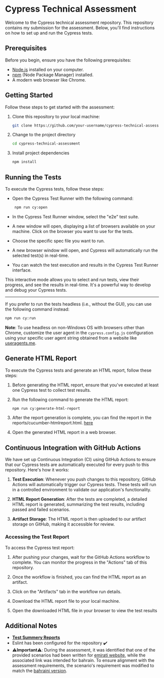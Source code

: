 # Cypress Technical Assessment

Welcome to the Cypress technical assessment repository. This repository contains my submission for the assessment. Below, you'll find instructions on how to set up and run the Cypress tests.

## Prerequisites

Before you begin, ensure you have the following prerequisites:

- [Node.js](https://nodejs.org/) installed on your computer.
- [npm](https://www.npmjs.com/) (Node Package Manager) installed.
- A modern web browser like Chrome.

## Getting Started

Follow these steps to get started with the assessment:

1. Clone this repository to your local machine:

   ```bash
   git clone https://github.com/your-username/cypress-technical-assessment.git
   ```
2. Change to the project directory
    ``` bash
    cd cypress-technical-assessment
    ```

3. Install project dependencies
    ```bash
    npm install
    ```
## Running the Tests
To execute the Cypress tests, follow these steps:

-  Open the Cypress Test Runner with the following command:
    ```bash
     npm run cy:open
    ```
- In the Cypress Test Runner window, select the "e2e" test suite.

- A new window will open, displaying a list of browsers available on your machine. Click on the browser you want to use for the tests.

- Choose the specific spec file you want to run.

- A new browser window will open, and Cypress will automatically run the selected test(s) in real-time.

- You can watch the test execution and results in the Cypress Test Runner interface.

This interactive mode allows you to select and run tests, view their progress, and see the results in real-time. It's a powerful way to develop and debug your Cypress tests.

----

If you prefer to run the tests headless (i.e., without the GUI), you can use the following command instead:

```bash
npm run cy:run
```
**Note**: To use headless on non-Windows OS with browsers other than Chrome, customize the user agent in the `cypress.config.js` configuration using your specific user agent string obtained from a website like [useragents.me](https://www.useragents.me/).


## Generate HTML Report
To execute the Cypress tests and generate an HTML report, follow these steps:

1. Before generating the HTML report, ensure that you've executed at least one Cypress test to collect test results.


2.  Run the following command to generate the HTML report:
    ```bash
    npm run cy:generate-html-report
    ```


3. After the report generation is complete, you can find the report in the reports/cucumber-htmlreport.html. [here](./reports/cucumber-htmlreport.html)
4. Open the generated HTML report in a web browser.

## Continuous Integration with GitHub Actions

We have set up Continuous Integration (CI) using GitHub Actions to ensure that our Cypress tests are automatically executed for every push to this repository. Here's how it works:

1. **Test Execution**: Whenever you push changes to this repository, GitHub Actions will automatically trigger our Cypress tests. These tests will run in a controlled environment to validate our application's functionality.

2. **HTML Report Generation**: After the tests are completed, a detailed HTML report is generated, summarizing the test results, including passed and failed scenarios.

3. **Artifact Storage**: The HTML report is then uploaded to our artifact storage on GitHub, making it accessible for review.

### Accessing the Test Report

To access the Cypress test report:

1. After pushing your changes, wait for the GitHub Actions workflow to complete. You can monitor the progress in the "Actions" tab of this repository.

2. Once the workflow is finished, you can find the HTML report as an artifact.

3. Click on the "Artifacts" tab in the workflow run details.

4. Download the HTML report file to your local machine.

5. Open the downloaded HTML file in your browser to view the test results

## Additional Notes

- **[Test Summery Reports](./Test-Summery-Report.md)**
- Eslint has been configured for the repository ✔️
- ⚠️**Important**⚠️: During the assessment, it was identified that one of the provided scenarios had been written for [emirati website](https://www.propertyfinder.ae/), while the associated link was intended for bahrain. To ensure alignment with the assessment requirements, the scenario's requirement was modified to match the [bahraini version](https://www.propertyfinder.bh/).

